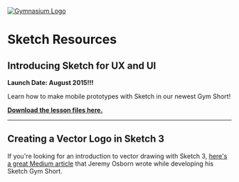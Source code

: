 [![Gymnasium Logo](https://cdn.rawgit.com/gymnasium/gymnasium.github.io/master/assets/GYM-logo.svg)](http://thegymnasium.com)

# Sketch Resources

## Introducing Sketch for UX and UI

__Launch Date: August 2015!!!__

Learn how to make mobile prototypes with Sketch in our newest Gym Short!

[__Download the lesson files here.__](https://github.com/gymnasium/sketch-for-UX-and-UI/releases/download/v1.0/lesson_files_ux_ui_gymshort.zip)

---

## Creating a Vector Logo in Sketch 3

If you're looking for an introduction to vector drawing with Sketch 3, [here's a great Medium article](https://medium.com/digital-design/creating-a-vector-logo-in-sketch-3-6d67e72a1449) that Jeremy Osborn wrote while developing his Sketch Gym Short.
